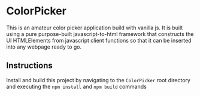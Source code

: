 # ColorPicker

This is an amateur color picker application build with vanilla js. It is built using a pure purpose-built javascript-to-html framework that constructs the UI HTMLElements from javascript client functions so that it can be inserted into any webpage ready to go.

## Instructions

Install and build this project by navigating to the `ColorPicker` root directory and executing the `npm install` and `npm build` commands
